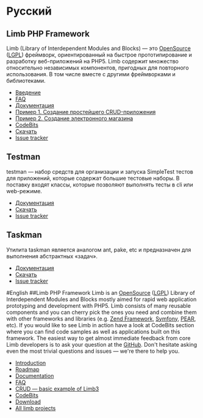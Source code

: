# Русский
## Limb PHP Framework
Limb (Library of Interdependent Modules and Blocks) — это [OpenSource](http://en.wikipedia.org/wiki/OpenSource) ([LGPL](http://en.wikipedia.org/wiki/LGPL)) фреймворк, ориентированный на быстрое прототипирование и разработку веб-приложений на PHP5. Limb содержит множество относительно независимых компонентов, пригодных для повторного использования. В том числе вместе с другими фреймворками и библиотеками.
* [Введение](./docs/ru/for_beginners.md)
* [FAQ](./docs/ru/faq.md)
* [Документация](./docs/ru.md)
* [Пример 1. Создание простейшего CRUD-приложения](./docs/ru/tutorials/basic.md)
* [Пример 2. Создание электронного магазина](./docs/ru/tutorials/shop.md)
* [CodeBits](./docs/ru/codebits.md)
* [Скачать](./docs/ru/how_to_download.md)
* [Issue tracker](https://github.com/limb-php-framework/limb/issues)

## Testman
testman — набор средств для организации и запуска SimpleTest тестов для приложений, которые содержат большие тестовые наборы. В поставку входят классы, которые позволяют выполнять тесты в cli или web-режиме.
* [Документация](./tests_runner/docs/ru/tests_runner.md)
* [Скачать](https://github.com/limb-php-framework/limb-app-testman/downloads)
* [Issue tracker](https://github.com/limb-php-framework/limb-app-testman/issues)

## Taskman
Утилита taskman является аналогом ant, pake, etc и предназначен для выполнения абстрактных «задач».
* [Документация](./taskman/docs/ru/taskman.md)
* [Скачать](https://github.com/limb-php-framework/limb-app-taskman/downloads)
* [Issue tracker](https://github.com/limb-php-framework/limb-app-taskman/issues)

#English
##Limb PHP Framework
Limb is an [OpenSource](http://en.wikipedia.org/wiki/OpenSource) ([LGPL](http://en.wikipedia.org/wiki/LGPL)) Library of Interdependent Modules and Blocks mostly aimed for rapid web application prototyping and development with PHP5.
Limb consists of many reusable components and you can cherry pick the ones you need and combine them with other frameworks and libraries (e.g. [Zend Framework](http://en.wikipedia.org/wiki/Zend_Framework), [Symfony](http://en.wikipedia.org/wiki/Symfony), [PEAR](http://en.wikipedia.org/wiki/PEAR), etc).
If you would like to see Limb in action have a look at CodeBits section where you can find code samples as well as applications built on this framework.
The easiest way to get almost immediate feedback from core Limb developers is to ask your question at the [GitHub](https://github.com/limb-php-framework/limb/issues). Don't hesitate asking even the most trivial questions and issues — we're there to help you.

* [Introduction](./docs/en/for_beginners.md)
* [Roadmap](./docs/en/roadmap.md)
* [Documentation](./docs/en.md)
* [FAQ](./docs/en/faq.md)
* [CRUD — basic example of Limb3](./docs/en/tutorials/basic.md)
* [CodeBits](./docs/en/codebits.md)
* [Download](./docs/en/how_to_download.md)
* [All limb projects](https://github.com/limb-php-framework)

